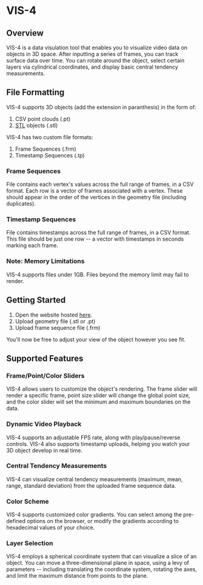 # VIS-4

## Overview
VIS-4 is a data visulation tool that enables you to visualize video data on objects in 3D space. After inputting a series of frames, you can track surface data over time. You can rotate around the object, select certain layers via cylindrical coordinates, and display basic central tendency measurements. 

## File Formatting
VIS-4 supports 3D objects (add the extension in paranthesis) in the form of:
1. CSV point clouds (.pt) 
2. <a href="https://en.wikipedia.org/wiki/STL_(file_format)">STL</a> objects (.stl) 

VIS-4 has two custom file formats: <br>
1. Frame Sequences (.frm)
2. Timestamp Sequences (.tp)

### Frame Sequences
File contains each vertex's values across the full range of frames, in a CSV format. 
Each row is a vector of frames associated with a vertex. These should appear in the order of the vertices in the geometry file (including duplicates). 

### Timestamp Sequences
File contains timestamps across the full range of frames, in a CSV format. 
This file should be just one row -- a vector with timestamps in seconds marking each frame. 

### Note: Memory Limitations
VIS-4 supports files under 1GB. Files beyond the memory limit may fail to render. 

## Getting Started
1. Open the website hosted <a href="https://kevinsun127.github.io/VIS-4/" target="_blank">here</a>.
2. Upload geometry file (.stl or .pt)
3. Upload frame sequence file (.frm)

You'll now be free to adjust your view of the object however you see fit. 

## Supported Features

### Frame/Point/Color Sliders
VIS-4 allows users to customize the object's rendering. The frame slider will render a specific frame, point size slider will change the global point size, and the color slider will set the minimum and maximum boundaries on the data. 

### Dynamic Video Playback
VIS-4 supports an adjustable FPS rate, along with play/pause/reverse controls. VIS-4 also supports timestamp uploads, helping you watch your 3D object develop in real time. 

### Central Tendency Measurements
VIS-4 can visualize central tendency measurements (maximum, mean, range, standard deviation) from the uploaded frame sequence data. 

### Color Scheme
VIS-4 supports customized color gradients. You can select among the pre-defined options on the browser, or modify the gradients according to hexadecimal values of your choice. 

### Layer Selection
VIS-4 employs a spherical coordinate system that can visualize a slice of an object. You can move a three-dimensional plane in space, using a levy of parameters -- including translating the coordinate system, rotating the axes, and limit the maximum distance from points to the plane. 




